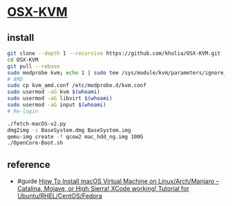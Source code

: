# [OSX-KVM](https://github.com/kholia/OSX-KVM)

## install

```sh
git clone --depth 1 --recursive https://github.com/kholia/OSX-KVM.git
cd OSX-KVM
git pull --rebase
sudo modprobe kvm; echo 1 | sudo tee /sys/module/kvm/parameters/ignore_msrs
# AMD
sudo cp kvm_amd.conf /etc/modprobe.d/kvm.conf
sudo usermod -aG kvm $(whoami)
sudo usermod -aG libvirt $(whoami)
sudo usermod -aG input $(whoami)
# Re-login
```

```sh
./fetch-macOS-v2.py
dmg2img -i BaseSystem.dmg BaseSystem.img
qemu-img create -f qcow2 mac_hdd_ng.img 100G
./OpenCore-Boot.sh
```

## reference

- #guide [How To Install macOS Virtual Machine on Linux/Arch/Manjaro – Catalina, Mojave, or High Sierra! XCode working! Tutorial for Ubuntu/RHEL/CentOS/Fedora](https://sick.codes/how-to-install-macos-virtual-machine-on-linux-arch-manjaro-catalina-mojave-or-high-sierra-xcode-working/)
